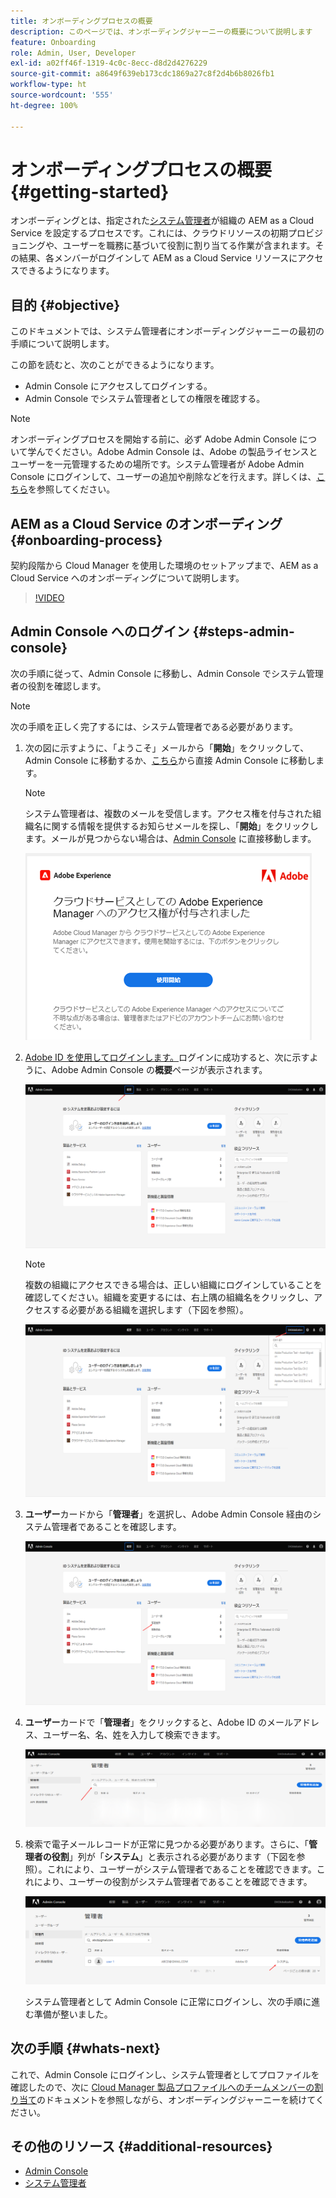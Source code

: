 ```yaml
---
title: オンボーディングプロセスの概要
description: このページでは、オンボーディングジャーニーの概要について説明します
feature: Onboarding
role: Admin, User, Developer
exl-id: a02ff46f-1319-4c0c-8ecc-d8d2d4276229
source-git-commit: a8649f639eb173cdc1869a27c8f2d4b6b8026fb1
workflow-type: ht
source-wordcount: '555'
ht-degree: 100%

---
```


# オンボーディングプロセスの概要 {#getting-started}

オンボーディングとは、指定された[システム管理者](https://experienceleague.adobe.com/docs/experience-manager-cloud-service/onboarding/onboarding-concepts/system-administrator.html?lang=ja)が組織の AEM as a Cloud Service を設定するプロセスです。これには、クラウドリソースの初期プロビジョニングや、ユーザーを職務に基づいて役割に割り当てる作業が含まれます。その結果、各メンバーがログインして AEM as a Cloud Service リソースにアクセスできるようになります。

## 目的 {#objective}

このドキュメントでは、システム管理者にオンボーディングジャーニーの最初の手順について説明します。

この節を読むと、次のことができるようになります。

* Admin Console にアクセスしてログインする。
* Admin Console でシステム管理者としての権限を確認する。

>[!NOTE]
>オンボーディングプロセスを開始する前に、必ず Adobe Admin Console について学んでください。Adobe Admin Console は、Adobe の製品ライセンスとユーザーを一元管理するための場所です。システム管理者が Adobe Admin Console にログインして、ユーザーの追加や削除などを行えます。詳しくは、[こちら](https://experienceleague.adobe.com/docs/experience-manager-cloud-service/onboarding/onboarding-concepts/admin-console.html?lang=ja)を参照してください。

## AEM as a Cloud Service のオンボーディング {#onboarding-process}

契約段階から Cloud Manager を使用した環境のセットアップまで、AEM as a Cloud Service へのオンボーディングについて説明します。

>[!VIDEO](https://video.tv.adobe.com/v/336959/?quality=12&learn=on)

## Admin Console へのログイン {#steps-admin-console}

次の手順に従って、Admin Console に移動し、Admin Console でシステム管理者の役割を確認します。

>[!NOTE]
>次の手順を正しく完了するには、システム管理者である必要があります。

1. 次の図に示すように、「ようこそ」メールから「**開始**」をクリックして、Admin Console に移動するか、[こちら](https://adminconsole.adobe.com)から直接 Admin Console に移動します。

   >[!NOTE]
   >システム管理者は、複数のメールを受信します。アクセス権を付与された組織名に関する情報を提供するお知らせメールを探し、「**開始**」をクリックします。メールが見つからない場合は、[Admin Console](https://adminconsole.adobe.com/) に直接移動します。

   ![](/help/journey-onboarding/assets/get-started-email.png)

1. [Adobe ID を使用してログインします。](https://experienceleague.adobe.com/docs/experience-manager-cloud-service/onboarding/onboarding-concepts/adobe-id.html?lang=ja)ログインに成功すると、次に示すように、Adobe Admin Console の&#x200B;**概要**&#x200B;ページが表示されます。

   ![](/help/journey-onboarding/assets/get-started1.png)

   >[!NOTE]
   >複数の組織にアクセスできる場合は、正しい組織にログインしていることを確認してください。組織を変更するには、右上隅の組織名をクリックし、アクセスする必要がある組織を選択します（下図を参照）。

   ![](/help/journey-onboarding/assets/admin-console-orgswitch.png)

1. **ユーザー**&#x200B;カードから「**管理者**」を選択し、Adobe Admin Console 経由のシステム管理者であることを確認します。

   ![](/help/journey-onboarding/assets/get-started2.png)

1. **ユーザー**&#x200B;カードで「**管理者**」をクリックすると、Adobe ID のメールアドレス、ユーザー名、名、姓を入力して検索できます。

   ![](/help/journey-onboarding/assets/get-started3.png)

1. 検索で電子メールレコードが正常に見つかる必要があります。さらに、「**管理者の役割**」列が「**システム**」と表示される必要があります（下図を参照）。これにより、ユーザーがシステム管理者であることを確認できます。これにより、ユーザーの役割がシステム管理者であることを確認できます。

   ![](/help/journey-onboarding/assets/get-started4.png)

   システム管理者として Admin Console に正常にログインし、次の手順に進む準備が整いました。

## 次の手順 {#whats-next}

これで、Admin Console にログインし、システム管理者としてプロファイルを確認したので、次に [Cloud Manager 製品プロファイルへのチームメンバーの割り当て](/help/journey-onboarding/sysadmin/assign-team-members-aem-cloud-service.md)のドキュメントを参照しながら、オンボーディングジャーニーを続けてください。

## その他のリソース {#additional-resources}

* [Admin Console](/help/onboarding/learn-concepts/admin-console.md)
* [システム管理者](/help/onboarding/learn-concepts/system-administrator.md)
